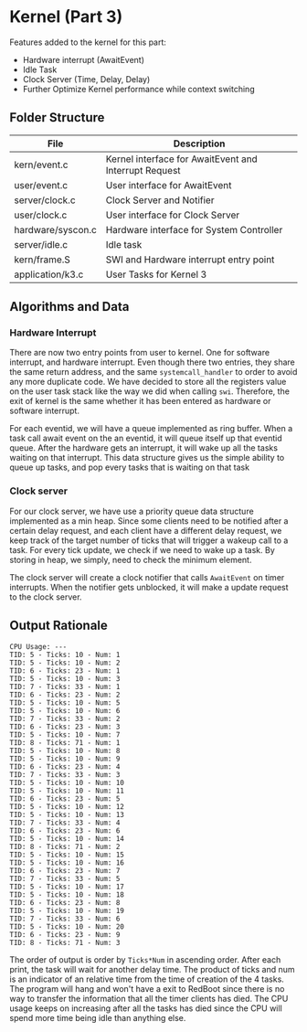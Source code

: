 # Kernel (Part 3)
Features added to the kernel for this part:
  - Hardware interrupt (AwaitEvent)
  - Idle Task
  - Clock Server (Time, Delay, Delay)
  - Further Optimize Kernel performance while context switching

## Folder Structure

| File | Description |
| ------ | ------ |
| kern/event.c | Kernel interface for AwaitEvent and Interrupt Request |
| user/event.c | User interface for AwaitEvent  |
| server/clock.c | Clock Server and Notifier  |
| user/clock.c | User interface for Clock Server |
| hardware/syscon.c | Hardware interface for System Controller |
| server/idle.c | Idle task  |
| kern/frame.S | SWI and Hardware interrupt entry point |
| application/k3.c | User Tasks for Kernel 3 |

## Algorithms and Data

### Hardware Interrupt

There are now two entry points from user to kernel. One for software interrupt, and hardware interrupt. Even though there two entries, they share the same return address, and the same `systemcall_handler` to order to avoid any more duplicate code. We have decided to store all the registers value on the user task stack like the way we did when calling `swi`. Therefore, the exit of kernel is the same whether it has been entered as hardware or software interrupt.

For each eventid, we will have a queue implemented as ring buffer. When a task call await event on the an eventid, it will queue itself up that eventid queue. After the hardware gets an interrupt, it will wake up all the tasks waiting on that interrupt. This data structure gives us the simple ability to queue up tasks, and pop every tasks that is waiting on that task

### Clock server

For our clock server, we have use a priority queue data structure implemented as a min heap. Since some clients need to be notified after a certain delay request, and each client have a different delay request, we keep track of the target number of ticks that will trigger a wakeup call to a task. For every tick update, we check if we need to wake up a task. By storing in heap, we simply, need to check the minimum element.

The clock server will create a clock notifier that calls `AwaitEvent` on timer interrupts. When the notifier gets unblocked, it will make a update request to the clock server.

## Output Rationale
```
CPU Usage: ---
TID: 5 - Ticks: 10 - Num: 1
TID: 5 - Ticks: 10 - Num: 2
TID: 6 - Ticks: 23 - Num: 1
TID: 5 - Ticks: 10 - Num: 3
TID: 7 - Ticks: 33 - Num: 1
TID: 6 - Ticks: 23 - Num: 2
TID: 5 - Ticks: 10 - Num: 5
TID: 5 - Ticks: 10 - Num: 6
TID: 7 - Ticks: 33 - Num: 2
TID: 6 - Ticks: 23 - Num: 3
TID: 5 - Ticks: 10 - Num: 7
TID: 8 - Ticks: 71 - Num: 1
TID: 5 - Ticks: 10 - Num: 8
TID: 5 - Ticks: 10 - Num: 9
TID: 6 - Ticks: 23 - Num: 4
TID: 7 - Ticks: 33 - Num: 3
TID: 5 - Ticks: 10 - Num: 10
TID: 5 - Ticks: 10 - Num: 11
TID: 6 - Ticks: 23 - Num: 5
TID: 5 - Ticks: 10 - Num: 12
TID: 5 - Ticks: 10 - Num: 13
TID: 7 - Ticks: 33 - Num: 4
TID: 6 - Ticks: 23 - Num: 6
TID: 5 - Ticks: 10 - Num: 14
TID: 8 - Ticks: 71 - Num: 2
TID: 5 - Ticks: 10 - Num: 15
TID: 5 - Ticks: 10 - Num: 16
TID: 6 - Ticks: 23 - Num: 7
TID: 7 - Ticks: 33 - Num: 5
TID: 5 - Ticks: 10 - Num: 17
TID: 5 - Ticks: 10 - Num: 18
TID: 6 - Ticks: 23 - Num: 8
TID: 5 - Ticks: 10 - Num: 19
TID: 7 - Ticks: 33 - Num: 6
TID: 5 - Ticks: 10 - Num: 20
TID: 6 - Ticks: 23 - Num: 9
TID: 8 - Ticks: 71 - Num: 3
```
The order of output is order by `Ticks*Num` in ascending order. After each print, the task will wait for another delay time. The product of ticks and num is an indicator of an relative time from the time of creation of the 4 tasks. The program will hang and won't have a exit to RedBoot since there is no way to transfer the information that all the timer clients has died. The CPU usage keeps on increasing after all the tasks has died since the CPU will spend more time being idle than anything else.
